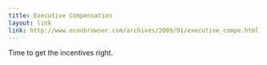 ```yaml
---
title: Executive Compensation
layout: link
link: http://www.econbrowser.com/archives/2009/01/executive_compe.html
---
```


Time to get the incentives right.
